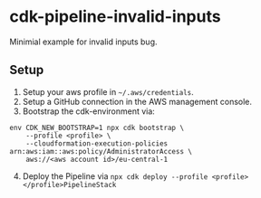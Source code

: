 # cdk-pipeline-invalid-inputs

Minimial example for invalid inputs bug.

## Setup

1. Setup your aws profile in `~/.aws/credentials`.
2. Setup a GitHub connection in the AWS management console.
3. Bootstrap the cdk-environment via:

```shell
env CDK_NEW_BOOTSTRAP=1 npx cdk bootstrap \
    --profile <profile> \
    --cloudformation-execution-policies arn:aws:iam::aws:policy/AdministratorAccess \
    aws://<aws account id>/eu-central-1
```

4. Deploy the Pipeline via `npx cdk deploy --profile <profile> </profile>PipelineStack`